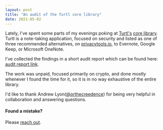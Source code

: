 ```yaml
---
layout: post
title: "An audit of the Turtl core library"
date: 2021-05-02
---
```


Lately, I've spent some parts of my evenings poking at [Turtl's](https://turtlapp.com/) [core library](https://github.com/turtl/core-rs). Turtl is a note-taking application, focused on security and listed
as one of three recommended alternatives, on [privacytools.io](https://privacytools.io/software/notebooks/), to Evernote, Google Keep, or Microsoft OneNote.

I've collected the findings in a short audit report which can be found here: [audit report link](/files/turtl_audit_report.pdf).

The work was unpaid, focused primarily on crypto, and done mostly whenever I found the time for it, so it is in no way exhaustive of the entire library.

I'd like to thank Andrew Lyon([@orthecreedence](https://github.com/orthecreedence)) for being very helpful in collaboration and answering questions.


#### Found a mistake?
Please [reach out](https://brycx.github.io/contact/).